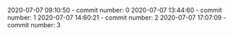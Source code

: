 2020-07-07 09:10:50 - commit number: 0
2020-07-07 13:44:60 - commit number: 1
2020-07-07 14:60:21 - commit number: 2
2020-07-07 17:07:09 - commit number: 3
